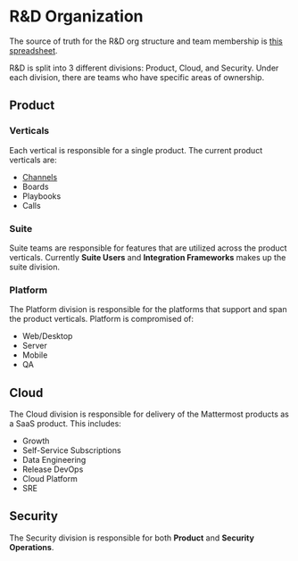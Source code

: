 # R&D Organization

The source of truth for the R&D org structure and team membership is [this spreadsheet](https://docs.google.com/spreadsheets/d/1lH8QIjQGEoGospDUdVs_LQ_i2b82I1ce6W7z18vhPTQ/edit#gid=1820415931).

R&D is split into 3 different divisions: Product, Cloud, and Security. Under each division, there are teams who have specific areas of ownership.

## Product

### Verticals

Each vertical is responsible for a single product. The current product verticals are:

* [Channels](/operations/research-and-development/organization/channels.md)
* Boards
* Playbooks
* Calls

### Suite

Suite teams are responsible for features that are utilized across the product verticals. Currently **Suite Users** and **Integration Frameworks** makes up the suite division.

### Platform

The Platform division is responsible for the platforms that support and span the product verticals. Platform is compromised of:

* Web/Desktop
* Server
* Mobile
* QA

## Cloud

The Cloud division is responsible for delivery of the Mattermost products as a SaaS product. This includes:

* Growth
* Self-Service Subscriptions
* Data Engineering
* Release DevOps
* Cloud Platform
* SRE

## Security

The Security division is responsible for both **Product** and **Security Operations**.
